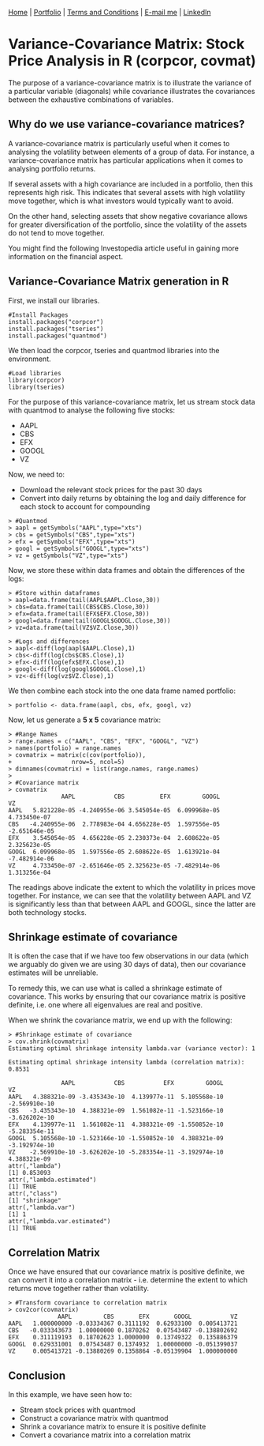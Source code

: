 [Home](https://mgcodesandstats.github.io/) |
[Portfolio](https://mgcodesandstats.github.io/portfolio/) |
[Terms and Conditions](https://mgcodesandstats.github.io/terms/) |
[E-mail me](mailto:contact@michaeljgrogan.com) |
[LinkedIn](https://www.linkedin.com/in/michaeljgrogan/)

# Variance-Covariance Matrix: Stock Price Analysis in R (corpcor, covmat)

The purpose of a variance-covariance matrix is to illustrate the variance of a particular variable (diagonals) while covariance illustrates the covariances between the exhaustive combinations of variables.

## Why do we use variance-covariance matrices?

A variance-covariance matrix is particularly useful when it comes to analysing the volatility between elements of a group of data. For instance, a variance-covariance matrix has particular applications when it comes to analysing portfolio returns.

If several assets with a high covariance are included in a portfolio, then this represents high risk. This indicates that several assets with high volatility move together, which is what investors would typically want to avoid.

On the other hand, selecting assets that show negative covariance allows for greater diversification of the portfolio, since the volatility of the assets do not tend to move together.

You might find the following Investopedia article useful in gaining more information on the financial aspect.
 
## Variance-Covariance Matrix generation in R

First, we install our libraries.
```
#Install Packages
install.packages("corpcor")
install.packages("tseries")
install.packages("quantmod")
```
We then load the corpcor, tseries and quantmod libraries into the environment.
```
#Load libraries
library(corpcor)
library(tseries)
```
For the purpose of this variance-covariance matrix, let us stream stock data with quantmod to analyse the following five stocks:

- AAPL
- CBS
- EFX
- GOOGL
- VZ

Now, we need to:

- Download the relevant stock prices for the past 30 days
- Convert into daily returns by obtaining the log and daily difference for each stock to account for compounding

```
> #Quantmod
> aapl = getSymbols("AAPL",type="xts")
> cbs = getSymbols("CBS",type="xts")
> efx = getSymbols("EFX",type="xts")
> googl = getSymbols("GOOGL",type="xts")
> vz = getSymbols("VZ",type="xts")
```

Now, we store these within data frames and obtain the differences of the logs:

```
> #Store within dataframes
> aapl=data.frame(tail(AAPL$AAPL.Close,30))
> cbs=data.frame(tail(CBS$CBS.Close,30))
> efx=data.frame(tail(EFX$EFX.Close,30))
> googl=data.frame(tail(GOOGL$GOOGL.Close,30))
> vz=data.frame(tail(VZ$VZ.Close,30))

> #Logs and differences
> aapl<-diff(log(aapl$AAPL.Close),1)
> cbs<-diff(log(cbs$CBS.Close),1)
> efx<-diff(log(efx$EFX.Close),1)
> googl<-diff(log(googl$GOOGL.Close),1)
> vz<-diff(log(vz$VZ.Close),1)
```

We then combine each stock into the one data frame named portfolio:
```
> portfolio <- data.frame(aapl, cbs, efx, googl, vz)
```
Now, let us generate a **5 x 5** covariance matrix:
```
> #Range Names
> range.names = c("AAPL", "CBS", "EFX", "GOOGL", "VZ")
> names(portfolio) = range.names
> covmatrix = matrix(c(cov(portfolio)),
+                 nrow=5, ncol=5)
> dimnames(covmatrix) = list(range.names, range.names)
> 
> #Covariance matrix
> covmatrix
               AAPL           CBS          EFX         GOOGL            VZ
AAPL   5.821228e-05 -4.240955e-06 3.545054e-05  6.099968e-05  4.733450e-07
CBS   -4.240955e-06  2.778983e-04 4.656228e-05  1.597556e-05 -2.651646e-05
EFX    3.545054e-05  4.656228e-05 2.230373e-04  2.608622e-05  2.325623e-05
GOOGL  6.099968e-05  1.597556e-05 2.608622e-05  1.613921e-04 -7.482914e-06
VZ     4.733450e-07 -2.651646e-05 2.325623e-05 -7.482914e-06  1.313256e-04
```
The readings above indicate the extent to which the volatility in prices move together. For instance, we can see that the volatility between AAPL and VZ is significantly less than that between AAPL and GOOGL, since the latter are both technology stocks.

## Shrinkage estimate of covariance

It is often the case that if we have too few observations in our data (which we arguably do given we are using 30 days of data), then our covariance estimates will be unreliable.

To remedy this, we can use what is called a shrinkage estimate of covariance. This works by ensuring that our covariance matrix is positive definite, i.e. one where all eigenvalues are real and positive.

When we shrink the covariance matrix, we end up with the following:
```
> #Shrinkage estimate of covariance
> cov.shrink(covmatrix)
Estimating optimal shrinkage intensity lambda.var (variance vector): 1 

Estimating optimal shrinkage intensity lambda (correlation matrix): 0.8531 

               AAPL           CBS           EFX         GOOGL            VZ
AAPL   4.388321e-09 -3.435343e-10  4.139977e-11  5.105568e-10 -2.569910e-10
CBS   -3.435343e-10  4.388321e-09  1.561082e-11 -1.523166e-10 -3.626202e-10
EFX    4.139977e-11  1.561082e-11  4.388321e-09 -1.550852e-10 -5.283354e-11
GOOGL  5.105568e-10 -1.523166e-10 -1.550852e-10  4.388321e-09 -3.192974e-10
VZ    -2.569910e-10 -3.626202e-10 -5.283354e-11 -3.192974e-10  4.388321e-09
attr(,"lambda")
[1] 0.853093
attr(,"lambda.estimated")
[1] TRUE
attr(,"class")
[1] "shrinkage"
attr(,"lambda.var")
[1] 1
attr(,"lambda.var.estimated")
[1] TRUE
```
## Correlation Matrix

Once we have ensured that our covariance matrix is positive definite, we can convert it into a correlation matrix - i.e. determine the extent to which returns move together rather than volatility.
```
> #Transform covariance to correlation matrix
> cov2cor(covmatrix)
              AAPL         CBS       EFX       GOOGL           VZ
AAPL   1.000000000 -0.03334367 0.3111192  0.62933100  0.005413721
CBS   -0.033343673  1.00000000 0.1870262  0.07543487 -0.138802692
EFX    0.311119193  0.18702623 1.0000000  0.13749322  0.135886379
GOOGL  0.629331001  0.07543487 0.1374932  1.00000000 -0.051399037
VZ     0.005413721 -0.13880269 0.1358864 -0.05139904  1.000000000
```
## Conclusion

In this example, we have seen how to:

- Stream stock prices with quantmod
- Construct a covariance matrix with quantmod
- Shrink a covariance matrix to ensure it is positive definite
- Convert a covariance matrix into a correlation matrix
